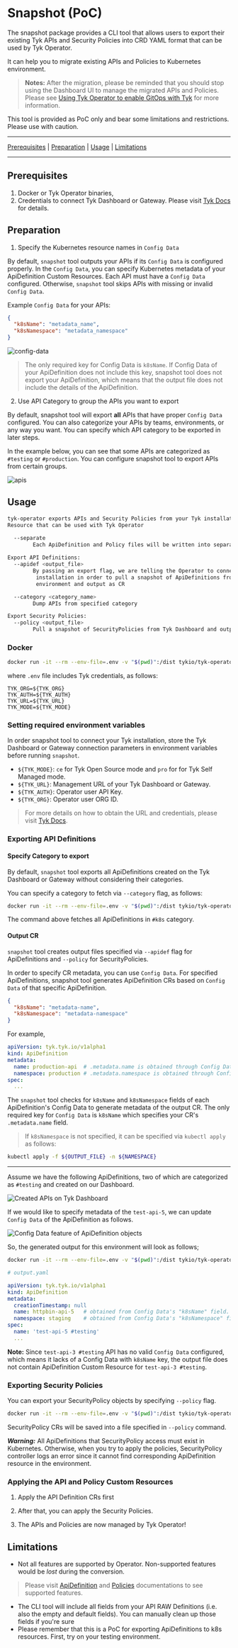 # Snapshot (PoC)

The snapshot package provides a CLI tool that allows users to export their 
existing Tyk APIs and Security Policies into CRD YAML format that can be used by 
Tyk Operator. 

It can help you to migrate existing APIs and Policies to Kubernetes environment.

> **Notes:** After the migration, please be reminded that you should stop using 
the Dashboard UI to manage the migrated APIs and Policies. Please see 
[Using Tyk Operator to enable GitOps with Tyk](https://tyk.io/docs/getting-started/key-concepts/gitops-with-tyk/) 
for more information.

This tool is provided as PoC only and bear some limitations and restrictions. 
Please use with caution.

---

[Prerequisites](#prerequisites) | [Preparation](#preparation) | [Usage](#usage) | [Limitations](#limitations)

---

## Prerequisites

1. Docker or Tyk Operator binaries,
2. Credentials to connect Tyk Dashboard or Gateway. Please visit [Tyk Docs](https://tyk.io/docs/tyk-stack/tyk-operator/installing-tyk-operator) for details.

## Preparation
1. Specify the Kubernetes resource names in `Config Data`

By default, `snapshot` tool outputs your APIs if its `Config Data` is configured
properly. In the `Config Data`, you can specify Kubernetes metadata of your ApiDefinition
Custom Resources. Each API must have a `Config Data` configured. Otherwise, `snapshot`
tool skips APIs with missing or invalid `Config Data`.

Example `Config Data` for your APIs:
```json
{
  "k8sName": "metadata_name",
  "k8sNamespace": "metadata_namespace"
}
```

![config-data](./img/config-data.png)

> The only required key for Config Data is `k8sName`. If Config Data of your ApiDefinition
> does not include this key, snapshot tool does not export your ApiDefinition, which
> means that the output file does not include the details of the ApiDefinition.


2. Use API Category to group the APIs you want to export

By default, snapshot tool will export **all** APIs that have proper `Config Data`
configured. You can also categorize your APIs by teams, environments, or any way 
you want. You can specify which API category to be exported in later steps.

In the example below, you can see that some APIs are categorized as `#testing` 
or `#production`. You can configure snapshot tool to export APIs from certain groups.

![apis](./img/apis.png)


## Usage
```bash
tyk-operator exports APIs and Security Policies from your Tyk installation to Custom 
Resource that can be used with Tyk Operator

  --separate 
        Each ApiDefinition and Policy files will be written into separate files.
  
Export API Definitions:
  --apidef <output_file>
    	By passing an export flag, we are telling the Operator to connect to a Tyk
    	 installation in order to pull a snapshot of ApiDefinitions from that 
    	 environment and output as CR

  --category <category_name>
    	Dump APIs from specified category

Export Security Policies:
  --policy <output_file>
    	Pull a snapshot of SecurityPolicies from Tyk Dashboard and output as CR
```

### Docker

```bash
docker run -it --rm --env-file=.env -v "$(pwd)":/dist tykio/tyk-operator [FLAGS]
```

where `.env` file includes Tyk credentials, as follows:

```
TYK_ORG=${TYK_ORG}
TYK_AUTH=${TYK_AUTH}
TYK_URL=${TYK_URL}
TYK_MODE=${TYK_MODE}
```

### Setting required environment variables

In order snapshot tool to connect your Tyk installation, store the Tyk Dashboard 
or Gateway connection parameters in environment variables before running 
`snapshot`.

- `${TYK_MODE}`: `ce` for Tyk Open Source mode and `pro` for for Tyk Self Managed mode.
- `${TYK_URL}`: Management URL of your Tyk Dashboard or Gateway.
- `${TYK_AUTH}`: Operator user API Key.
- `${TYK_ORG}`: Operator user ORG ID.

> For more details on how to obtain the URL and credentials, please visit [Tyk Docs](https://tyk.io/docs/tyk-stack/tyk-operator/installing-tyk-operator/#step-3-configuring-tyk-operator).

### Exporting API Definitions

#### Specify Category to export

By default, `snapshot` tool exports all ApiDefinitions created on the Tyk Dashboard
or Gateway without considering their categories. 

You can specify a category to fetch via `--category` flag, as follows:
```bash
docker run -it --rm --env-file=.env -v "$(pwd)":/dist tykio/tyk-operator --apidef output.yaml --category k8s
```
The command above fetches all ApiDefinitions in `#k8s` category.

#### Output CR

`snapshot` tool creates output files specified via `--apidef` flag for ApiDefinitions
and `--policy` for SecurityPolicies. 

In order to specify CR metadata, you can use `Config Data`. For specified ApiDefinitions,
snapshot tool generates ApiDefinition CRs based on `Config Data` of that specific 
ApiDefinition.

```json
{
  "k8sName": "metadata-name",
  "k8sNamespace": "metadata-namespace"
}
```

For example,
```yaml
apiVersion: tyk.tyk.io/v1alpha1
kind: ApiDefinition
metadata:
  name: production-api  # .metadata.name is obtained through Config Data's 'k8sName' field.
  namespace: production # .metadata.namespace is obtained through Config Data's 'k8sNamespace' field.
spec:
  ...
```

The `snapshot` tool checks for `k8sName` and `k8sNamespace` fields of each
ApiDefinition's Config Data to generate metadata of the output CR. The only required
key for `Config Data` is `k8sName` which specifies your CR's `.metadata.name` field.

> If `k8sNamespace` is not specified, it can be specified via `kubectl apply` as follows:
```bash
kubectl apply -f ${OUTPUT_FILE} -n ${NAMESPACE}
```

<hr/>

Assume we have the following ApiDefinitions, two of which are categorized as `#testing` 
and created on our Dashboard.

![Created APIs on Tyk Dashboard](./img/apis.png)

If we would like to specify metadata of the `test-api-5`, we can update `Config Data`
of the ApiDefinition as follows.

![Config Data feature of ApiDefinition objects](./img/config-data.png)

So, the generated output for this environment will look as follows;
```bash
docker run -it --rm --env-file=.env -v "$(pwd)":/dist tykio/tyk-operator --apidef output.yaml --category testing
```
```yaml
# output.yaml

apiVersion: tyk.tyk.io/v1alpha1
kind: ApiDefinition
metadata:
  creationTimestamp: null
  name: httpbin-api-5   # obtained from Config Data's "k8sName" field.
  namespace: staging    # obtained from Config Data's "k8sNamespace" field. 
spec:
  name: 'test-api-5 #testing'
  ...
```

**Note:** Since `test-api-3 #testing` API has no valid `Config Data` configured,
which means it lacks of a Config Data with `k8sName` key, the output file does not
contain ApiDefinition Custom Resource for `test-api-3 #testing`.

### Exporting Security Policies

You can export your SecurityPolicy objects by specifying `--policy` flag.
```bash
docker run -it --rm --env-file=.env -v "$(pwd)":/dist tykio/tyk-operator --apidef output.yaml --policy policies.yaml
```
SecurityPolicy CRs will be saved into a file specified in `--policy` command.

_**Warning:**_ All ApiDefinitions that SecurityPolicy access must exist in Kubernetes.
Otherwise, when you try to apply the policies, SecurityPolicy controller logs an error 
since it cannot find corresponding ApiDefinition resource in the environment.

### Applying the API and Policy Custom Resources

1. Apply the API Definition CRs first

2. After that, you can apply the Security Policies.

3. The APIs and Policies are now managed by Tyk Operator!

## Limitations
- Not all features are supported by Operator. Non-supported features would be
_lost_ during the conversion. 

> Please visit [ApiDefinition](https://github.com/TykTechnologies/tyk-operator/blob/master/docs/api_definitions.md) and [Policies](https://github.com/TykTechnologies/tyk-operator/blob/master/docs/policies.md) documentations to see supported features.

- The CLI tool will include all fields from your API RAW Definitions (i.e. also the empty and default fields). You can manually clean up those fields if you're sure 
- Please remember that this is a PoC for exporting ApiDefinitions to k8s resources. 
First, try on your testing environment.

